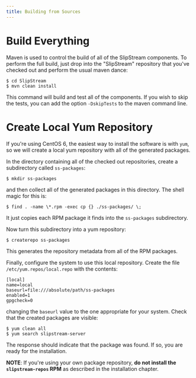 ```yaml
---
title: Building from Sources
---
```


# Build Everything

Maven is used to control the build of all of the SlipStream
components.  To perform the full build, just drop into the
"SlipStream" repository that you've checked out and perform the usual
maven dance:

    $ cd SlipStream
    $ mvn clean install

This command will build and test all of the components.  If you wish
to skip the tests, you can add the option `-DskipTests` to the maven
command line.

# Create Local Yum Repository

If you're using CentOS 6, the easiest way to install the software is
with `yum`, so we will create a local yum repository with all of the
generated packages.

In the directory containing all of the checked out repositories,
create a subdirectory called `ss-packages`:

    $ mkdir ss-packages

and then collect all of the generated packages in this directory.  The
shell magic for this is:

    $ find . -name \*.rpm -exec cp {} ./ss-packages/ \; 

It just copies each RPM package it finds into the `ss-packages`
subdirectory.

Now turn this subdirectory into a yum repository:

    $ createrepo ss-packages

This generates the repository metadata from all of the RPM packages.

Finally, configure the system to use this local repository.  Create
the file `/etc/yum.repos/local.repo` with the contents:

    [local]
    name=local
    baseurl=file:///absolute/path/ss-packages
    enabled=1
    gpgcheck=0

changing the `baseurl` value to the one appropriate for your system.
Check that the created packages are visible:

    $ yum clean all
    $ yum search slipstream-server

The response should indicate that the package was found.  If so, you
are ready for the installation. 

**NOTE**: If you're using your own package repository, **do not install
the `slipstream-repos` RPM** as described in the installation chapter.

[Homebrew]: http://brew.sh/
[easy_install]: http://python-distribute.org/distribute_setup.py

[epel]: http://fedoraproject.org/wiki/EPEL

